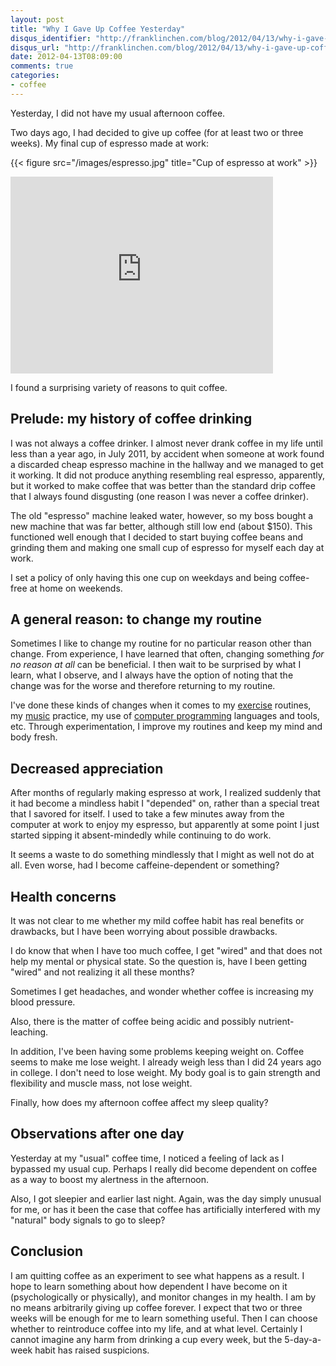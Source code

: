 ```yaml
---
layout: post
title: "Why I Gave Up Coffee Yesterday"
disqus_identifier: "http://franklinchen.com/blog/2012/04/13/why-i-gave-up-coffee-yesterday/"
disqus_url: "http://franklinchen.com/blog/2012/04/13/why-i-gave-up-coffee-yesterday/"
date: 2012-04-13T08:09:00
comments: true
categories:
- coffee
---
```

Yesterday, I did not have my usual afternoon coffee.

Two days ago, I had decided to give up coffee (for at least two or three weeks). My final cup of espresso made at work:

{{< figure src="/images/espresso.jpg" title="Cup of espresso at work" >}}

<iframe width="420" height="315" src="http://www.youtube.com/embed/NFVlDMmp_ho" frameborder="0" allowfullscreen></iframe>

I found a surprising variety of reasons to quit coffee.

<!--more-->

## Prelude: my history of coffee drinking

I was not always a coffee drinker. I almost never drank coffee in my life until less than a year ago, in July 2011, by accident when someone at work found a discarded cheap espresso machine in the hallway and we managed to get it working. It did not produce anything resembling real espresso, apparently, but it worked to make coffee that was better than the standard drip coffee that I always found disgusting (one reason I was never a coffee drinker).

The old "espresso" machine leaked water, however, so my boss bought a new machine that was far better, although still low end (about $150). This functioned well enough that I decided to start buying coffee beans and grinding them and making one small cup of espresso for myself each day at work.

I set a policy of only having this one cup on weekdays and being coffee-free at home on weekends.

## A general reason: to change my routine

Sometimes I like to change my routine for no particular reason other than change. From experience, I have learned that often, changing something *for no reason at all* can be beneficial. I then wait to be surprised by what I learn, what I observe, and I always have the option of noting that the change was for the worse and therefore returning to my routine.

I've done these kinds of changes when it comes to my [exercise](/blog/categories/exercise/) routines, my [music](/blog/categories/programming/) practice, my use of [computer programming](/blog/categories/programming/) languages and tools, etc. Through experimentation, I improve my routines and keep my mind and body fresh.

## Decreased appreciation

After months of regularly making espresso at work, I realized suddenly that it had become a mindless habit I "depended" on, rather than a special treat that I savored for itself. I used to take a few minutes away from the computer at work to enjoy my espresso, but apparently at some point I just started sipping it absent-mindedly while continuing to do work.

It seems a waste to do something mindlessly that I might as well not do at all. Even worse, had I become caffeine-dependent or something?

## Health concerns

It was not clear to me whether my mild coffee habit has real benefits or drawbacks, but I have been worrying about possible drawbacks.

I do know that when I have too much coffee, I get "wired" and that does not help my mental or physical state. So the question is, have I been getting "wired" and not realizing it all these months?

Sometimes I get headaches, and wonder whether coffee is increasing my blood pressure.

Also, there is the matter of coffee being acidic and possibly nutrient-leaching.

In addition, I've been having some problems keeping weight on. Coffee seems to make me lose weight. I already weigh less than I did 24 years ago in college. I don't need to lose weight. My body goal is to gain strength and flexibility and muscle mass, not lose weight.

Finally, how does my afternoon coffee affect my sleep quality?

## Observations after one day

Yesterday at my "usual" coffee time, I noticed a feeling of lack as I bypassed my usual cup. Perhaps I really did become dependent on coffee as a way to boost my alertness in the afternoon.

Also, I got sleepier and earlier last night. Again, was the day simply unusual for me, or has it been the case that coffee has artificially interfered with my "natural" body signals to go to sleep?

## Conclusion

I am quitting coffee as an experiment to see what happens as a result. I hope to learn something about how dependent I have become on it (psychologically or physically), and monitor changes in my health. I am by no means arbitrarily giving up coffee forever. I expect that two or three weeks will be enough for me to learn something useful. Then I can choose whether to reintroduce coffee into my life, and at what level. Certainly I cannot imagine any harm from drinking a cup every week, but the 5-day-a-week habit has raised suspicions.
